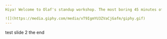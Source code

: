 ```yaml
---
Hiya! Welcome to Olaf's standup workshop. The most boring 45 minutes of your life = D

![](https://media.giphy.com/media/xT9IgmYU3ZVaCjGafm/giphy.gif)
---
```

test slide 2 the end
